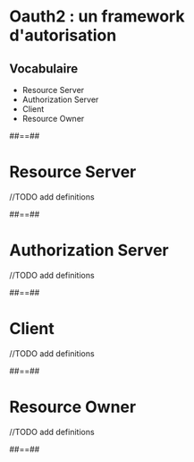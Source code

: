 # Oauth2 : un framework d'autorisation

## Vocabulaire
<ul>
    <li class="fragment">Resource Server</li>
    <li class="fragment">Authorization Server</li>
    <li class="fragment">Client</li>
    <li class="fragment">Resource Owner</li>
</ul>

##==##

# Resource Server

//TODO add definitions

##==##

# Authorization Server

//TODO add definitions

##==##

# Client

//TODO add definitions

##==##

# Resource Owner

//TODO add definitions

##==##
